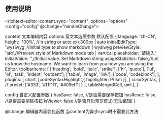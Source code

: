 ## 使用说明

<richtext-editor :content.sync="content" :options="options" :config="config" @change="handleChange"></richtext-editor>

content 文本编辑内容
options 富文本选项参数
    默认配置
    {
        language: 'zh-CN',
        height: '100%', //in string or auto ex) 300px | auto
        initialEditType: 'wysiwyg',//Initial type to show markdown | wysiwyg
        previewStyle: 'tab',//Preview style of Markdown mode tab | vertical
        placeholder: '请输入',
        initialValue: '',//Initial value. Set Markdown string
        usageStatistics: false,//Let us know the hostname. We want to learn from you how you are using the Editor.
        toolbarItems: [
            ['heading', 'bold', 'italic', 'strike'],
            ['hr', 'quote'],
            ['ul', 'ol', 'task', 'indent', 'outdent'],
            ['table', 'image', 'link'],
            ['code', 'codeblock'],
        ],
        plugins: [
            chart,
            [codeSyntaxHighlight,{ highlighter: Prism }],
            [
                colorSyntax,
                {
                    // preset: ['#333', '#f1f1f1', '#409eff']
                }
            ],
            tableMergedCell,
            uml
        ],
    }

config 自定义配置参数
    {
        hasSave: false, //是否需要保存按钮
        hasReset: false, //是否需要清除按钮
        isViewer: false //是否开启预览模式(无法编辑)
    }

@change 编辑器内容变化函数 当content为异步sync时不需要此方法